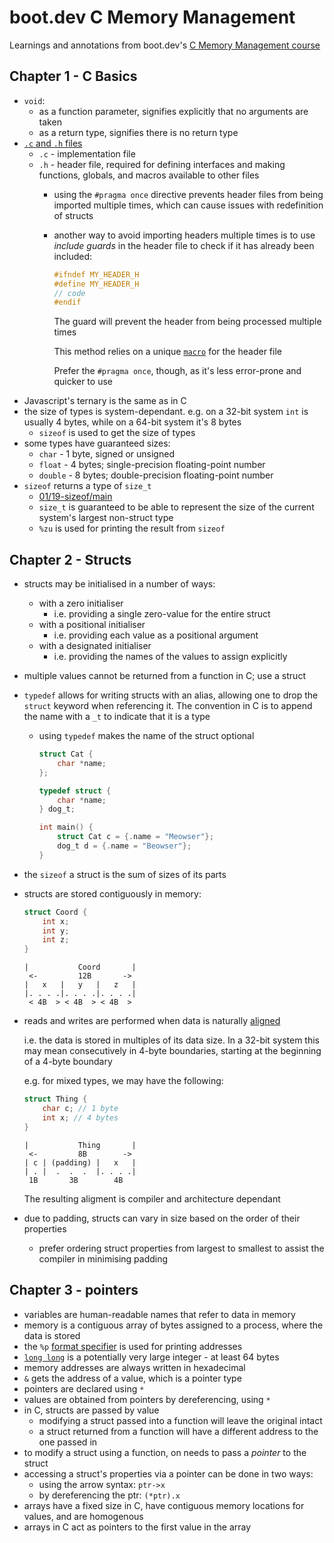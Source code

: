 # boot.dev C Memory Management

Learnings and annotations from boot.dev's
[C Memory Management course](https://www.boot.dev/lessons/44a4421c-cc49-4472-bbad-a14f81f860b4)

## Chapter 1 - C Basics

- `void`:
    * as a function parameter, signifies explicitly that no arguments are taken
    * as a return type, signifies there is no return type
- [`.c` and `.h` files](https://utat-ss.readthedocs.io/en/master/c-programming/c_h_files.html)
    * `.c` - implementation file
    * `.h` - header file, required for defining interfaces and making functions,
        globals, and macros available to other files
        + using the `#pragma once` directive prevents header files from being
            imported multiple times, which can cause issues with redefinition of
            structs
        + another way to avoid importing headers multiple times is to use
            _include guards_ in the header file to check if it has already been
            included:

            ```c
            #ifndef MY_HEADER_H
            #define MY_HEADER_H
            // code
            #endif
            ```

            The guard will prevent the header from being processed multiple times

            This method relies on a unique
            [`macro`](https://gcc.gnu.org/onlinedocs/cpp/Macros.html) for the
            header file

            Prefer the `#pragma once`, though, as it's less error-prone and quicker
            to use
- Javascript's ternary is the same as in C
- the size of types is system-dependant. e.g. on a 32-bit system `int` is usually
    4 bytes, while on a 64-bit system it's 8 bytes
    * `sizeof` is used to get the size of types
- some types have guaranteed sizes:
    * `char` - 1 byte, signed or unsigned
    * `float` - 4 bytes; single-precision floating-point number
    * `double` - 8 bytes; double-precision floating-point number
- `sizeof` returns a type of `size_t`
    - [01/19-sizeof/main](./01/19-sizeof/main.c)
    * `size_t` is guaranteed to be able to represent the size of the current
        system's largest non-struct type
    * `%zu` is used for printing the result from `sizeof`

## Chapter 2 - Structs

- structs may be initialised in a number of ways:
    * with a zero initialiser
        - i.e. providing a single zero-value for the entire struct
    * with a positional initialiser
        - i.e. providing each value as a positional
            argument
    * with a designated initialiser
        - i.e. providing the names of the values to assign explicitly
- multiple values cannot be returned from a function in C; use a struct
- `typedef` allows for writing structs with an alias, allowing one to drop the
    `struct` keyword when referencing it. The convention in C is to append
    the name with a `_t` to indicate that it is a type
    * using `typedef` makes the name of the struct optional

        ```c
        struct Cat {
            char *name;
        };

        typedef struct {
            char *name;
        } dog_t;

        int main() {
            struct Cat c = {.name = "Meowser"};
            dog_t d = {.name = "Beowser"};
        }
        ```
- the `sizeof` a struct is the sum of sizes of its parts
- structs are stored contiguously in memory:

    ```c
    struct Coord {
        int x;
        int y;
        int z;
    }
    ```

    ```
    |           Coord       |
     <-         12B       ->
    |   x   |   y   |   z   |
    |. . . .|. . . .|. . . .|
     < 4B  > < 4B  > < 4B  >
    ```
- reads and writes are performed when data is naturally
    [aligned](https://en.wikipedia.org/wiki/Data_structure_alignment)

    i.e. the data is stored in multiples of its data size. In a 32-bit
    system this may mean consecutively in 4-byte boundaries, starting
    at the beginning of a 4-byte boundary

    e.g. for mixed types, we may have the following:

    ```c
    struct Thing {
        char c; // 1 byte
        int x; // 4 bytes
    }
    ```

    ```
    |           Thing       |
     <-         8B        ->
    | c | (padding) |   x   |
    | . |  .  .  .  |. . . .|
     1B       3B        4B
    ```

    The resulting aligment is compiler and architecture dependant
- due to padding, structs can vary in size based on the order of their
    properties
    * prefer ordering struct properties from largest to smallest to
        assist the compiler in minimising padding

## Chapter 3 - pointers

- variables are human-readable names that refer to data in memory
- memory is a contiguous array of bytes assigned to a process, where
    the data is stored
- the `%p` [format specifier](https://en.cppreference.com/w/c/io/fprintf#:~:text=The%20following%20format%20specifiers%20are%20available%3A)
    is used for printing addresses
- [`long long`](https://en.wikipedia.org/wiki/C_data_types) is a potentially very
    large integer - at least 64 bytes
- memory addresses are always written in hexadecimal
- `&` gets the address of a value, which is a pointer type
- pointers are declared using `*`
- values are obtained from pointers by dereferencing, using `*`
- in C, structs are passed by value
    - modifying a struct passed into a function will leave the original intact
    - a struct returned from a function will have a different address to
        the one passed in
- to modify a struct using a function, on needs to pass a _pointer_ to the struct
- accessing a struct's properties via a pointer can be done in two ways:
    * using the arrow syntax: `ptr->x`
    * by dereferencing the ptr: `(*ptr).x`
- arrays have a fixed size in C, have contiguous memory locations for values, and
    are homogenous
- arrays in C act as pointers to the first value in the array
    ```c
    ```



